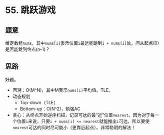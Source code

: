 # 55. 跳跃游戏

## 题意

给定数组`nums`，其中`nums[i]`表示位置`i`最远能跳到`i + nums[i]`处。问从起点(0)是否能跳到终点(n-1)？

## 思路

好题。

- 回溯：O(M^N)，其中M表示`nums[i]`平均值。TLE。
- 动态规划
  - Top-down（TLE）
  - Bottom-up：O(N^2)，勉强AC
- 贪心：从终点开始逆序扫描，记录可达的最“近”位置`nearest`。因为对于每一个位置`i`来说，只要`i + nums[i] <= nearest`就能推出`i`可达，所以要使`nearest`可达的同时尽可能小（更靠近起点）。非常聪明的解法！
